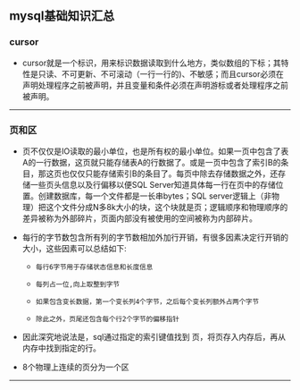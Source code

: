 mysql基础知识汇总
----------

### cursor

- cursor就是一个标识，用来标识数据读取到什么地方，类似数组的下标；其特性是只读、不可更新、不可滚动（一行一行的)、不敏感；而且cursor必须在声明处理程序之前被声明，并且变量和条件必须在声明游标或者处理程序之前被声明。

----------

### 页和区

- 页不仅仅是IO读取的最小单位，也是所有权的最小单位。如果一页中包含了表A的一行数据，这页就只能存储表A的行数据了。或是一页中包含了索引B的条目，那这页也仅仅只能存储索引B的条目了。每页中除去存储数据之外，还存储一些页头信息以及行偏移以便SQL Server知道具体每一行在页中的存储位置。创建数据库，每一个文件都是一长串bytes；SQL server逻辑上（非物理）把这个文件分成N多8k大小的块，这个块就是页；逻辑顺序和物理顺序的差异被称为外部碎片，页面内部没有被使用的空间被称为内部碎片。

-   每行的字节数包含所有列的字节数相加外加行开销，有很多因素决定行开销的大小，这些因素可以总结如下:
	*     每行6字节用于存储状态信息和长度信息
	*     每列占一位,向上取整到字节
	*     如果包含变长数据，第一个变长列4个字节，之后每个变长列额外占两个字节
	*     除此之外，页尾还包含每个行2个字节的偏移指针

- 因此深究地说法是，sql通过指定的索引键值找到  页，将页存入内存后，再从内存中找到指定的行。

- 8个物理上连续的页分为一个区


----------
